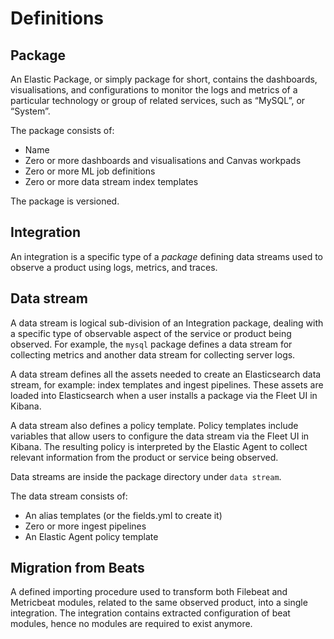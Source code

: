 # Definitions

## Package

An Elastic Package, or simply package for short, contains the dashboards, visualisations, and configurations to monitor the logs and metrics of a particular technology or group of related services, such as “MySQL”, or “System”.

The package consists of:

* Name
* Zero or more dashboards and visualisations and Canvas workpads
* Zero or more ML job definitions
* Zero or more data stream index templates

The package is versioned.

## Integration

An integration is a specific type of a _package_ defining data streams used to observe a product using logs, metrics, and traces.

## Data stream

A data stream is logical sub-division of an Integration package, dealing with a specific type of observable aspect of the service or product being observed. For example, the `mysql` package defines a data stream for collecting metrics and another data stream for collecting server logs. 

A data stream defines all the assets needed to create an Elasticsearch data stream, for example: index templates and ingest pipelines. These assets are loaded into Elasticsearch when a user installs a package via the Fleet UI in Kibana.

A data stream also defines a policy template. Policy templates include variables that allow users to configure the data stream via the Fleet UI in Kibana. The resulting policy is interpreted by the Elastic Agent to collect relevant information from the product or service being observed.

Data streams are inside the package directory under `data stream`.

The data stream consists of:

* An alias templates (or the fields.yml to create it)
* Zero or more ingest pipelines
* An Elastic Agent policy template

## Migration from Beats

A defined importing procedure used to transform both Filebeat and Metricbeat modules, related to
the same observed product, into a single integration. The integration contains extracted configuration of beat
modules, hence no modules are required to exist anymore.
